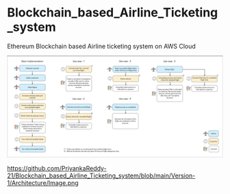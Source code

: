# Blockchain_based_Airline_Ticketing_system
Ethereum Blockchain based Airline ticketing system on AWS Cloud

![alt text](https://github.com/PriyankaReddy-21/Blockchain_based_Airline_Ticketing_system/blob/main/Version-1/Architecture/Image.png?raw=true)

https://github.com/PriyankaReddy-21/Blockchain_based_Airline_Ticketing_system/blob/main/Version-1/Architecture/Image.png
